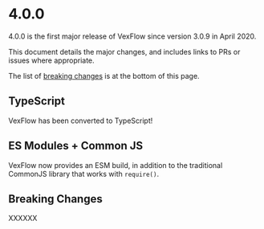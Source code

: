 # 4.0.0

4.0.0 is the first major release of VexFlow since version 3.0.9 in April 2020.

This document details the major changes, and includes links to PRs or issues where appropriate.

The list of [breaking changes](#breaking-changes) is at the bottom of this page.

## TypeScript

VexFlow has been converted to TypeScript!

## ES Modules + Common JS

VexFlow now provides an ESM build, in addition to the traditional CommonJS library that works with `require()`.

## Breaking Changes

XXXXXX
